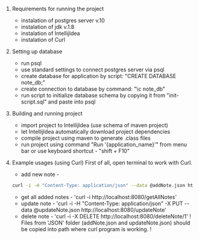 1. Requirements for running the project
	- instalation of postgres server v.10
	- instalation of jdk v.1.8
	- instalation of IntellijIdea
	- instalation of Curl
2. Setting up database
	- run psql
	- use standard settings to connect postgres server via psql
	- create database for application by script: "CREATE DATABASE note_db;"
	- create connection to database by command: "\c note_db"
	- run script to initialize database schema by copying it from "init-script.sql" and paste into psql
3. Building and running project
	- import project to IntellijIdea (use schema of maven project)
	- let IntellijIdea automatically download project dependencies
	- compile project using maven to generate .class files
	- run project using command "Run '{application_name}'" from menu bar or use keyboard shortcut - "shift + F10"
4. Example usages (using Curl)
First of all, open terminal to work with Curl.
	- add new note - 
	
	```bash
	curl -i -H "Content-Type: application/json" --data @addNote.json http://localhost:8080/addNote
	```
	
	- get all added notes - 'curl -i http://localhost:8080/getAllNotes'
	- update note - 'curl -i -H "Content-Type: application/json" -X PUT --data @updateNote.json http://localhost:8080/updateNote'
	- delete note - 'curl -i -X DELETE http://localhost:8080/deleteNote/1'
! Files from 'JSON' folder (addNote.json and updateNote.json) should be copied into path where curl program is working. !
